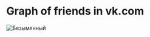 # Graph of friends in vk.com
![Безымянный](https://user-images.githubusercontent.com/51604015/71473152-bed11400-27f7-11ea-9a05-c7a8b35a07d2.png)
